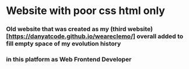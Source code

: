 # Website with poor css html only
### Old website that was created as my (third website)[https://danyatcode.github.io/weareclemo/] overall added to fill empty space of my evolution history 
### in this platform as Web Frontend Developer
 
